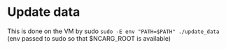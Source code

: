 # Update data

This is done on the VM by sudo `sudo -E env "PATH=$PATH" ./update_data` (env passed to sudo so that $NCARG_ROOT is available)

